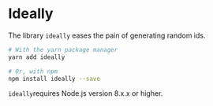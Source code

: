 # Ideally

The library `ideally` eases the pain of generating random ids.

``` bash
# With the yarn package manager
yarn add ideally

# Or, with npm
npm install ideally --save
```

`ideally`requires Node.js version 8.x.x or higher.
